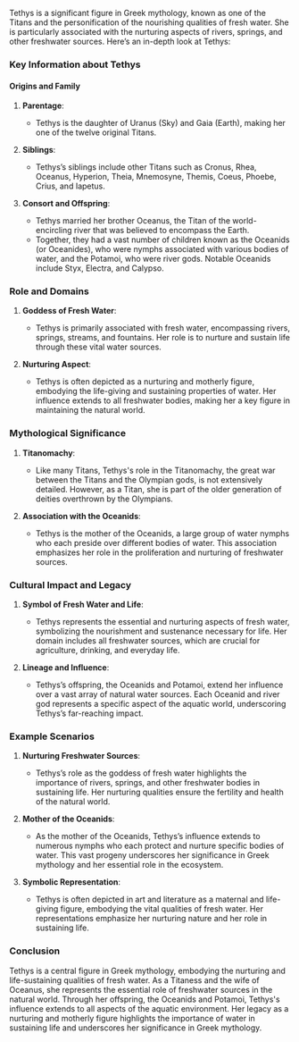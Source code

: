 Tethys is a significant figure in Greek mythology, known as one of the Titans and the personification of the nourishing qualities of fresh water. She is particularly associated with the nurturing aspects of rivers, springs, and other freshwater sources. Here’s an in-depth look at Tethys:

### Key Information about Tethys

#### Origins and Family
1. **Parentage**:
   - Tethys is the daughter of Uranus (Sky) and Gaia (Earth), making her one of the twelve original Titans.

2. **Siblings**:
   - Tethys’s siblings include other Titans such as Cronus, Rhea, Oceanus, Hyperion, Theia, Mnemosyne, Themis, Coeus, Phoebe, Crius, and Iapetus.

3. **Consort and Offspring**:
   - Tethys married her brother Oceanus, the Titan of the world-encircling river that was believed to encompass the Earth.
   - Together, they had a vast number of children known as the Oceanids (or Oceanides), who were nymphs associated with various bodies of water, and the Potamoi, who were river gods. Notable Oceanids include Styx, Electra, and Calypso.

### Role and Domains

1. **Goddess of Fresh Water**:
   - Tethys is primarily associated with fresh water, encompassing rivers, springs, streams, and fountains. Her role is to nurture and sustain life through these vital water sources.

2. **Nurturing Aspect**:
   - Tethys is often depicted as a nurturing and motherly figure, embodying the life-giving and sustaining properties of water. Her influence extends to all freshwater bodies, making her a key figure in maintaining the natural world.

### Mythological Significance

1. **Titanomachy**:
   - Like many Titans, Tethys's role in the Titanomachy, the great war between the Titans and the Olympian gods, is not extensively detailed. However, as a Titan, she is part of the older generation of deities overthrown by the Olympians.

2. **Association with the Oceanids**:
   - Tethys is the mother of the Oceanids, a large group of water nymphs who each preside over different bodies of water. This association emphasizes her role in the proliferation and nurturing of freshwater sources.

### Cultural Impact and Legacy

1. **Symbol of Fresh Water and Life**:
   - Tethys represents the essential and nurturing aspects of fresh water, symbolizing the nourishment and sustenance necessary for life. Her domain includes all freshwater sources, which are crucial for agriculture, drinking, and everyday life.

2. **Lineage and Influence**:
   - Tethys’s offspring, the Oceanids and Potamoi, extend her influence over a vast array of natural water sources. Each Oceanid and river god represents a specific aspect of the aquatic world, underscoring Tethys’s far-reaching impact.

### Example Scenarios

1. **Nurturing Freshwater Sources**:
   - Tethys’s role as the goddess of fresh water highlights the importance of rivers, springs, and other freshwater bodies in sustaining life. Her nurturing qualities ensure the fertility and health of the natural world.

2. **Mother of the Oceanids**:
   - As the mother of the Oceanids, Tethys’s influence extends to numerous nymphs who each protect and nurture specific bodies of water. This vast progeny underscores her significance in Greek mythology and her essential role in the ecosystem.

3. **Symbolic Representation**:
   - Tethys is often depicted in art and literature as a maternal and life-giving figure, embodying the vital qualities of fresh water. Her representations emphasize her nurturing nature and her role in sustaining life.

### Conclusion

Tethys is a central figure in Greek mythology, embodying the nurturing and life-sustaining qualities of fresh water. As a Titaness and the wife of Oceanus, she represents the essential role of freshwater sources in the natural world. Through her offspring, the Oceanids and Potamoi, Tethys's influence extends to all aspects of the aquatic environment. Her legacy as a nurturing and motherly figure highlights the importance of water in sustaining life and underscores her significance in Greek mythology.

